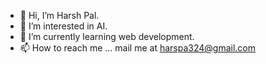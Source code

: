 - 👋 Hi, I’m Harsh Pal.
- 👀 I’m interested in AI.
- 🌱 I’m currently learning web development.
- 📫 How to reach me ... mail me at harspa324@gmail.com

<!---
harshpa324/harshpa324 is a ✨ special ✨ repository because its `README.md` (this file) appears on your GitHub profile.
You can click the Preview link to take a look at your changes.
--->
